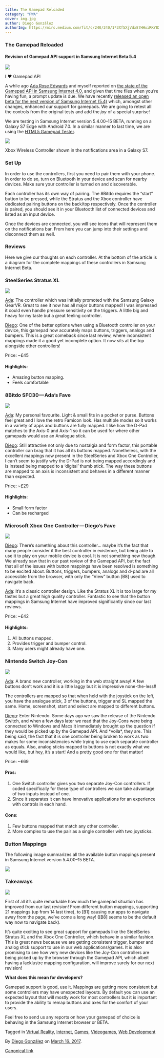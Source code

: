 ```yaml
---
title: The Gamepad Reloaded
category: "PWA"
cover: img.jpg
author: Diego González
authorImg: https://miro.medium.com/fit/c/240/240/1*3Xf5XjVdx87HHxiRKY8X1Q.jpeg
---
```


### The Gamepad Reloaded

#### Revision of Gamepad API support in Samsung Internet Beta 5.4

![](https://cdn-images-1.medium.com/max/1000/1*Py918lrnlVHU7xAfK18iiA.png)

I ❤ Gamepad API

A while ago [Ada Rose Edwards](https://medium.com/u/c2890cdd7a64) and myself reported on [the state of the Gamepad API in Samsung Internet 4.0,](https://medium.com/samsung-internet-dev/ready-set-gamepad-27ab8d1d25e6#.24w6gaf9b) and given that time flies when you’re having fun, a prompt update is due. We have recently [released an open beta for the next version of Samsung Internet (5.4)](https://medium.com/samsung-internet-dev/samsung-internet-beta-now-available-without-sign-up-e0d5d4010838#.h0p1rhinm) which, amongst other changes, enhanced our support for gamepads. We are going to retest all the controls from the original tests and add the _joy_ of a special surprise!

We are testing in Samsung Internet version 5.4.00–15 BETA, running on a Galaxy S7 Edge with Android 7.0. In a similar manner to last time, we are using the [HTML5 Gamepad Tester](http://html5gamepad.com/).

![](https://cdn-images-1.medium.com/max/600/1*dMqji-KbBC-beaxzpBXUEg.png)

Xbox Wireless Controller shown in the notifications area in a Galaxy S7.

### Set Up

In order to use the controllers, first you need to pair them with your phone. In order to do so, turn on Bluetooth in your device and scan for nearby devices. Make sure your controller is turned on and discoverable.

Each controller has its own way of pairing. The 8Bitdo requires the “start” button to be pressed, while the Stratus and the Xbox controller have dedicated pairing buttons on the back/top respectively. Once the controller is paired, you should see it in your Bluetooth list of connected devices and listed as an input device.

Once the devices are connected, you will see icons that will represent them on the notifications bar. From here you can jump into their settings and disconnect them as well.

### Reviews

Here we give our thoughts on each controller. At the bottom of the article is a diagram for the complete mappings of these controllers in Samsung Internet Beta.

### SteelSeries Stratus XL

![](https://cdn-images-1.medium.com/max/600/1*GH4zpNRnFZojE70QzaVK5w.png)

[Ada](https://medium.com/u/c2890cdd7a64): The controller which was initially promoted with the Samsung Galaxy GearVR. Great to see it now has all major buttons mapped! I was impressed it could even handle pressure sensitivity on the triggers. A little big and heavy for my taste but a great feeling controller.

[Diego](https://medium.com/u/33cea791460a): One of the better options when using a Bluetooth controller on your device, this gamepad now accurately maps buttons, triggers, analogs and bumpers. This is a great comeback since last review, where inconsistent mappings made it a good yet incomplete option. It now sits at the top alongside other controllers!

Price: ~£45

#### Highlights:

*   Amazing button mapping.
*   Feels comfortable

### 8Bitdo SFC30 — Ada’s Fave

![](https://cdn-images-1.medium.com/max/600/1*PLn3kEWTTk_ABwEIyEZR4g.png)

[Ada](https://medium.com/u/c2890cdd7a64): My personal favourite. Light & small fits in a pocket or purse. Buttons feel great and I love the retro Famicon look. Has multiple modes so it works in a variety of apps and buttons are fully mapped. I like how the D-Pad matches to the Axis-0 and Axis-1 so it can be used for where other gamepads would use an Analogue stick.

[Diego](https://medium.com/u/33cea791460a): Still attractive not only due to nostalgia and form factor, this portable controller can brag that it has all its buttons mapped. Nonetheless, with the excellent mappings now present in the SteelSeries and Xbox One Controller, I can’t seem to justify why the D-Pad is not being mapped accordingly and is instead being mapped to a ‘digital’ thumb stick. The way these buttons are mapped to an axis is inconsistent and behaves in a different manner than expected.

Price: ~£29

#### Highlights:

*   Small form factor
*   Can be recharged

### Microsoft Xbox One Controller — Diego’s Fave

![](https://cdn-images-1.medium.com/max/600/1*YDsuVAM84-Tc7jyxN8o5Jw.png)

[Diego](https://medium.com/u/33cea791460a): There’s something about this controller… maybe it’s the fact that many people consider it the best controller in existence, but being able to use it to play on your mobile device is cool. It is not something new though. We already saw that in our past review of the Gamepad API, but the fact that all of the issues with button mappings have been resolved is something to be excited about. Buttons, triggers, bumpers, analogs and d-pad are all accessible from the browser, with only the “View” button \[B8\] used to navigate back.

[Ada](https://medium.com/u/c2890cdd7a64): It’s a classic controller design. Like the Stratus XL it is too large for my tastes but a great high quality controller. Fantastic to see that the button mappings in Samsung Internet have improved significantly since our last reviews.

Price: ~£42

#### Highlights:

1.  All buttons mapped.
2.  Provides trigger and bumper control.
3.  Many users might already have one.

### Nintendo Switch Joy-Con

![](https://cdn-images-1.medium.com/max/600/1*Sf4TLMwhfzoaBWUMJ2rv_Q.png)

[Ada](https://medium.com/u/c2890cdd7a64): A brand new controller, working in the web straight away! A few buttons don’t work and it is a little laggy but it is impressive none-the-less!!

The controllers are mapped so that when held with the joystick on the left, you have the analogue stick, 3 of the buttons, trigger and SL mapped the same. Home, screenshot, start and select are mapped to different buttons.

[Diego](https://medium.com/u/33cea791460a): Enter Nintendo. Some days ago we saw the release of the Nintendo Switch, and when a few days later we read that the Joy-Cons were being connected to Windows and Macs it immediately brought up the question if they would be picked up by the Gamepad API. And \*voila\*, they are. This being said, the fact that it is one controller being broken to work as two makes for some inconsistencies while trying to use each separate controller as equals. Also, analog sticks mapped to buttons is not exactly what we would like, but hey, it’s a start! And a pretty good one for that matter!

Price: ~£69

#### Pros:

1.  One Switch controller gives you two separate Joy-Con controllers. If coded specifically for these type of controllers we can take advantage of two inputs instead of one.
2.  Since it separates it can have innovative applications for an experience with controls in each hand.

#### Cons:

1.  Few buttons mapped that match any other controller.
2.  More complex to use the pair as a single controller with two joysticks.

### Button Mappings

The following image summarizes all the available button mappings present in Samsung Internet version 5.4.00–15 BETA.

![](https://cdn-images-1.medium.com/max/1000/1*5wIN3eXNctXqGXsErjT3OA.png)

### Takeaways

![](https://cdn-images-1.medium.com/max/800/1*STWtCFunnRFaNAhoNIZ4OA.png)

First of all it’s quite remarkable how much the gamepad situation has improved from our last revision! From different button mappings, supporting 21 mappings (up from 14 last time), to \[B1\] causing our apps to navigate away from the page, we’ve come a long way! (\[B8\] seems to be the default way now to navigate back).

It’s quite exciting to see great support for gamepads like the SteelSeries Stratus XL and the Xbox One Controller, which behave in a similar fashion. This is great news because we are getting consistent trigger, bumper and analog stick support to use in our web applications/games. It is also promising to see how very new devices like the Joy-Con controllers are being picked up by the browser through the Gamepad API, which albeit having a lacklustre mapping configuration, will improve surely for our next revision!

**What does this mean for developers?**

Gamepad support is good, use it. Mappings are getting more consistent but some controllers may have unexpected layouts. By default you can use an expected layout that will mostly work for most controllers but it is important to provide the ability to remap buttons and axes for the comfort of your users.

Feel free to send us any reports on how your gamepad of choice is behaving in the Samsung Internet browser or BETA.

Tagged in [Virtual Reality](https://medium.com/tag/virtual-reality), [Internet](https://medium.com/tag/internet), [Games](https://medium.com/tag/games), [Videogames](https://medium.com/tag/videogames), [Web Development](https://medium.com/tag/web-development)

By [Diego González](https://medium.com/@diekus) on [March 16, 2017](https://medium.com/p/5ba866770003).

[Canonical link](https://medium.com/@diekus/the-gamepad-reloaded-5ba866770003)
